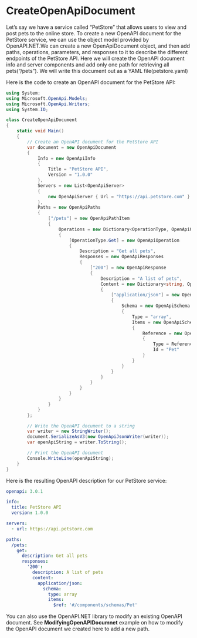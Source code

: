 # CreateOpenApiDocument
Let’s say we have a service called “PetStore” that allows users to view and  post pets to the online store.
To create a new OpenAPI document for the PetStore service, we can use the object model provided by OpenAPI.NET.We can create a new OpenApiDocument object, and then add paths, operations, parameters, and responses to it to describe the different endpoints of the PetStore API. Here we will create the OpenAPI document info and server components and add only one path for retrieving all pets(“/pets”). We will write this document out as a YAML file(petstore.yaml)

Here is the code to create an OpenAPI document for the PetStore API:

```csharp
using System;
using Microsoft.OpenApi.Models;
using Microsoft.OpenApi.Writers;
using System.IO;

class CreateOpenApiDocument
{
    static void Main()
    {
        // Create an OpenAPI document for the PetStore API
        var document = new OpenApiDocument
        {
            Info = new OpenApiInfo
            {
                Title = "PetStore API",
                Version = "1.0.0"
            },
            Servers = new List<OpenApiServer>
            {
                new OpenApiServer { Url = "https://api.petstore.com" }
            },
            Paths = new OpenApiPaths
            {
                ["/pets"] = new OpenApiPathItem
                {
                    Operations = new Dictionary<OperationType, OpenApiOperation>
                    {
                        [OperationType.Get] = new OpenApiOperation
                        {
                            Description = "Get all pets",
                            Responses = new OpenApiResponses
                            {
                                ["200"] = new OpenApiResponse
                                {
                                    Description = "A list of pets",
                                    Content = new Dictionary<string, OpenApiMediaType>
                                    {
                                        ["application/json"] = new OpenApiMediaType
                                        {
                                            Schema = new OpenApiSchema
                                            {
                                                Type = "array",
                                                Items = new OpenApiSchema
                                                {
                                                    Reference = new OpenApiReference
                                                    {
                                                        Type = ReferenceType.Schema,
                                                        Id = "Pet"
                                                    }
                                                }
                                            }
                                        }
                                    }
                                }
                            }
                        }
                    }
                }
            }
        };

        // Write the OpenAPI document to a string
        var writer = new StringWriter();
        document.SerializeAsV3(new OpenApiJsonWriter(writer));
        var openApiString = writer.ToString();

        // Print the OpenAPI document
        Console.WriteLine(openApiString);
    }
}
```
Here is the resulting OpenAPI description for our PetStore service:

```yaml
openapi: 3.0.1

info:
  title: PetStore API
  version: 1.0.0

servers:
  - url: https://api.petstore.com

paths:
  /pets:
    get:
      description: Get all pets
      responses:
        '200':
          description: A list of pets
          content:
            application/json:
              schema:
                type: array
                items:
                  $ref: '#/components/schemas/Pet'
```
You can also use the OpenAPI.NET library to modify an existing OpenAPI document. See **ModifyingOpenAPIDocumnet** example on how to modify the OpenAPI document we created here to add a new path.
